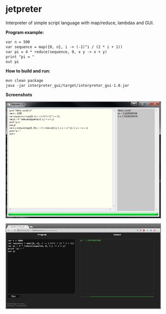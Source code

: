 # jetpreter
Interpreter of simple script language with map/reduce, lambdas and GUI.

**Program example:**
```
var n = 500
var sequence = map({0, n}, i -> (-1)^i / (2 * i + 1))
var pi = 4 * reduce(sequence, 0, x y -> x + y)
print "pi = "
out pi
```
**How to build and run:**
```
mvn clean package
java -jar interpreter_gui/target/interpreter_gui-1.0.jar
```

**Screenshots**

![Windows](https://github.com/borunovv/jetpreter/blob/master/screenshots/win01.jpg "Version 1.0 on Windows")

![Web](https://github.com/borunovv/jetpreter/blob/master/screenshots/web01.jpg "Version 1.0 on Web")
